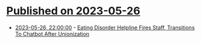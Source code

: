 # [Published on 2023-05-26](index.md)

* [2023-05-26, 22:00:00](https://slashdot.org/story/23/05/26/2053240/eating-disorder-helpline-fires-staff-transitions-to-chatbot-after-unionization?utm_source=rss1.0mainlinkanon&utm_medium=feed) - [Eating Disorder Helpline Fires Staff, Transitions To Chatbot After Unionization](https://slashdot.org/story/23/05/26/2053240/eating-disorder-helpline-fires-staff-transitions-to-chatbot-after-unionization?utm_source=rss1.0mainlinkanon&utm_medium=feed)
